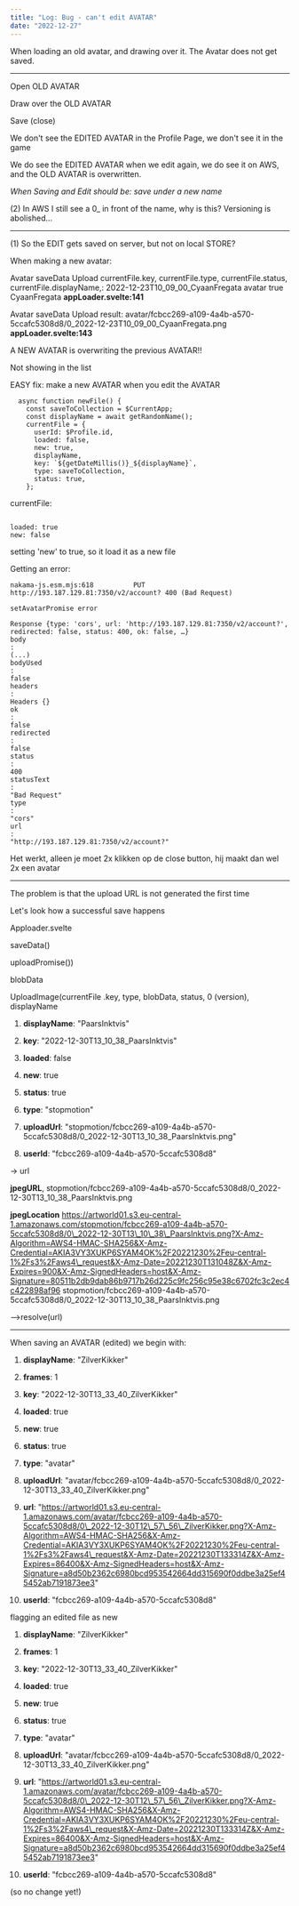 ```yaml
---
title: "Log: Bug - can't edit AVATAR"
date: "2022-12-27"
---
```


When loading an old avatar, and drawing over it. The Avatar does not get saved.

* * *

Open OLD AVATAR

Draw over the OLD AVATAR

Save (close)

We don't see the EDITED AVATAR in the Profile Page, we don't see it in the game

We do see the EDITED AVATAR when we edit again, we do see it on AWS, and the OLD AVATAR is overwritten.

_When Saving and Edit should be: save under a new name_

(2) In AWS I still see a 0\_ in front of the name, why is this? Versioning is abolished...

* * *

(1) So the EDIT gets saved on server, but not on local STORE?

When making a new avatar:

Avatar saveData Upload currentFile.key, currentFile.type, currentFile.status, currentFile.displayName,: 2022-12-23T10\_09\_00\_CyaanFregata avatar true CyaanFregata **appLoader.svelte:141**

Avatar saveData Upload result: avatar/fcbcc269-a109-4a4b-a570-5ccafc5308d8/0\_2022-12-23T10\_09\_00\_CyaanFregata.png **appLoader.svelte:143**

A NEW AVATAR is overwriting the previous AVATAR!!

Not showing in the list

EASY fix: make a new AVATAR when you edit the AVATAR

```
  async function newFile() {
    const saveToCollection = $CurrentApp;
    const displayName = await getRandomName();
    currentFile = {
      userId: $Profile.id,
      loaded: false,
      new: true,
      displayName,
      key: `${getDateMillis()}_${displayName}`,
      type: saveToCollection,
      status: true,
    };
```

currentFile:

```

loaded: true
new: false
```

setting 'new' to true, so it load it as a new file

Getting an error:

```
nakama-js.esm.mjs:618          PUT http://193.187.129.81:7350/v2/account? 400 (Bad Request)

setAvatarPromise error 

Response {type: 'cors', url: 'http://193.187.129.81:7350/v2/account?', redirected: false, status: 400, ok: false, …}
body
: 
(...)
bodyUsed
: 
false
headers
: 
Headers {}
ok
: 
false
redirected
: 
false
status
: 
400
statusText
: 
"Bad Request"
type
: 
"cors"
url
: 
"http://193.187.129.81:7350/v2/account?"
```

Het werkt, alleen je moet 2x klikken op de close button, hij maakt dan wel 2x een avatar

* * *

The problem is that the upload URL is not generated the first time

Let's look how a successful save happens

Apploader.svelte

saveData()

uploadPromise())

blobData

UploadImage(currentFile .key, type, blobData, status, 0 (version), displayName

1. **displayName**: "PaarsInktvis"

3. **key**: "2022-12-30T13\_10\_38\_PaarsInktvis"

5. **loaded**: false

7. **new**: true

9. **status**: true

11. **type**: "stopmotion"

13. **uploadUrl**: "stopmotion/fcbcc269-a109-4a4b-a570-5ccafc5308d8/0\_2022-12-30T13\_10\_38\_PaarsInktvis.png"

15. **userId**: "fcbcc269-a109-4a4b-a570-5ccafc5308d8"

\-> url

**jpegURL**, stopmotion/fcbcc269-a109-4a4b-a570-5ccafc5308d8/0\_2022-12-30T13\_10\_38\_PaarsInktvis.png

**jpegLocation** https://artworld01.s3.eu-central-1.amazonaws.com/stopmotion/fcbcc269-a109-4a4b-a570-5ccafc5308d8/0\_2022-12-30T13\_10\_38\_PaarsInktvis.png?X-Amz-Algorithm=AWS4-HMAC-SHA256&X-Amz-Credential=AKIA3VY3XUKP6SYAM4OK%2F20221230%2Feu-central-1%2Fs3%2Faws4\_request&X-Amz-Date=20221230T131048Z&X-Amz-Expires=900&X-Amz-SignedHeaders=host&X-Amz-Signature=80511b2db9dab86b9717b26d225c9fc256c95e38c6702fc3c2ec4c422898af96 stopmotion/fcbcc269-a109-4a4b-a570-5ccafc5308d8/0\_2022-12-30T13\_10\_38\_PaarsInktvis.png

\-->resolve(url)

* * *

When saving an AVATAR (edited) we begin with:

1. **displayName**: "ZilverKikker"

3. **frames**: 1

5. **key**: "2022-12-30T13\_33\_40\_ZilverKikker"

7. **loaded**: true

9. **new**: true

11. **status**: true

13. **type**: "avatar"

15. **uploadUrl**: "avatar/fcbcc269-a109-4a4b-a570-5ccafc5308d8/0\_2022-12-30T13\_33\_40\_ZilverKikker.png"

17. **url**: "https://artworld01.s3.eu-central-1.amazonaws.com/avatar/fcbcc269-a109-4a4b-a570-5ccafc5308d8/0\_2022-12-30T12\_57\_56\_ZilverKikker.png?X-Amz-Algorithm=AWS4-HMAC-SHA256&X-Amz-Credential=AKIA3VY3XUKP6SYAM4OK%2F20221230%2Feu-central-1%2Fs3%2Faws4\_request&X-Amz-Date=20221230T133314Z&X-Amz-Expires=86400&X-Amz-SignedHeaders=host&X-Amz-Signature=a8d50b2362c6980bcd953542664dd315690f0ddbe3a25ef45452ab7191873ee3"

19. **userId**: "fcbcc269-a109-4a4b-a570-5ccafc5308d8"

flagging an edited file as new

1. **displayName**: "ZilverKikker"

3. **frames**: 1

5. **key**: "2022-12-30T13\_33\_40\_ZilverKikker"

7. **loaded**: true

9. **new**: true

11. **status**: true

13. **type**: "avatar"

15. **uploadUrl**: "avatar/fcbcc269-a109-4a4b-a570-5ccafc5308d8/0\_2022-12-30T13\_33\_40\_ZilverKikker.png"

17. **url**: "https://artworld01.s3.eu-central-1.amazonaws.com/avatar/fcbcc269-a109-4a4b-a570-5ccafc5308d8/0\_2022-12-30T12\_57\_56\_ZilverKikker.png?X-Amz-Algorithm=AWS4-HMAC-SHA256&X-Amz-Credential=AKIA3VY3XUKP6SYAM4OK%2F20221230%2Feu-central-1%2Fs3%2Faws4\_request&X-Amz-Date=20221230T133314Z&X-Amz-Expires=86400&X-Amz-SignedHeaders=host&X-Amz-Signature=a8d50b2362c6980bcd953542664dd315690f0ddbe3a25ef45452ab7191873ee3"

19. **userId**: "fcbcc269-a109-4a4b-a570-5ccafc5308d8"

(so no change yet!)
